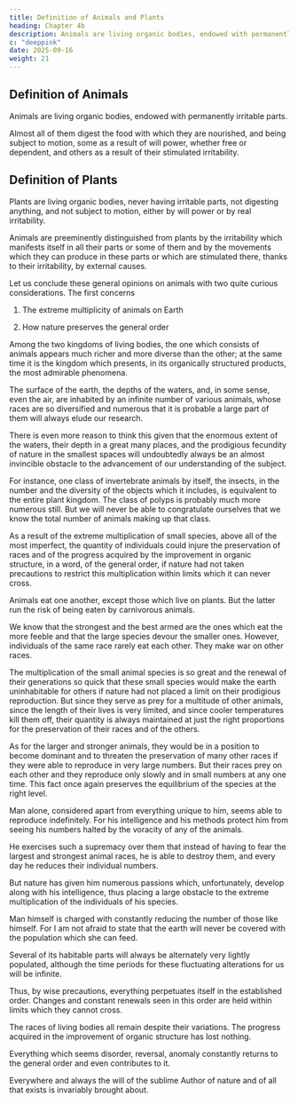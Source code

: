 ```yaml
---
title: Definition of Animals and Plants
heading: Chapter 4b
description: Animals are living organic bodies, endowed with permanently irritable parts.
c: "deeppink"
date: 2025-09-16
weight: 21
---
```



## Definition of Animals

Animals are living organic bodies, endowed with permanently irritable parts.

Almost all of them digest the food with which they are nourished, and being subject to motion, some as a result of will power, whether free or dependent, and others as a result of their stimulated irritability.


## Definition of Plants

Plants are living organic bodies, never having irritable parts, not digesting anything, and not subject to motion, either by will power or by real irritability.

Animals are preeminently distinguished from plants by the irritability which manifests itself in all their parts or some of them and by the movements which they can produce in these parts or which are stimulated there, thanks to their irritability, by external causes.

<!-- Undoubtedly it would be wrong to accept these new ideas on the basis of a simple introduction. But I think that all unprejudiced readers who take into consideration the facts which I will lay out in the course of this work and my observations concerning them will be unable to deny that they are better that the ancient views which I am replacing with them, because these ancient ideas are obviously contradicted by everything we observe. -->

Let us conclude these general opinions on animals with two quite curious considerations. The first concerns 

1. The extreme multiplicity of animals on Earth

2. How nature preserves the general order

 <!-- employs so that their number never harms the preservation of what she has produced or the  which must prevail. -->

Among the two kingdoms of living bodies, the one which consists of animals appears much richer and more diverse than the other; at the same time it is the kingdom which presents, in its organically structured products, the most admirable phenomena.

The surface of the earth, the depths of the waters, and, in some sense, even the air, are inhabited by an infinite number of various animals, whose races are so diversified and numerous that it is probable a large part of them will always elude our research. 

There is even more reason to think this given that the enormous extent of the waters, their depth in a great many places, and the prodigious fecundity of nature in the smallest spaces will undoubtedly always be an almost invincible obstacle to the advancement of our understanding of the subject.

For instance, one class of invertebrate animals by itself, the insects, in the number and the diversity of the objects which it includes, is equivalent to the entire plant kingdom. The class of polyps is probably much more numerous still. But we will never be able to congratulate ourselves that we know the total number of animals making up that class.

As a result of the extreme multiplication of small species, above all of the most imperfect, the quantity of individuals could injure the preservation of races and of the progress acquired by the improvement in organic structure, in a word, of the general order, if nature had not taken precautions to restrict this multiplication within limits which it can never cross.

Animals eat one another, except those which live on plants. But the latter run the risk of being eaten by carnivorous animals.

We know that the strongest and the best armed are the ones which eat the more feeble and that the large species devour the smaller ones. However, individuals of the same race rarely eat each other. They make war on other races.

The multiplication of the small animal species is so great and the renewal of their generations so quick that these small species would make the earth uninhabitable for others if nature had not placed a limit on their prodigious reproduction. But since they serve as prey for a multitude of other animals, since the length of their lives is very limited, and since cooler temperatures kill them off, their quantity is always maintained at just the right proportions for the preservation of their races and of the others.

As for the larger and stronger animals, they would be in a position to become dominant and to threaten the preservation of many other races if they were able to reproduce in very large numbers. But their races prey on each other and they reproduce only slowly and in small numbers at any one time. This fact once again preserves the equilibrium of the species at the right level.


Man alone, considered apart from everything unique to him, seems able to reproduce indefinitely. For his intelligence and his methods protect him from seeing his numbers halted by the voracity of any of the animals. 

He exercises such a supremacy over them that instead of having to fear the largest and strongest animal races, he is able to destroy them, and every day he reduces their individual numbers.

But nature has given him numerous passions which, unfortunately, develop along with his intelligence, thus placing a large obstacle to the extreme multiplication of the individuals of his species.

Man himself is charged with constantly reducing the number of those like himself. For I am not afraid to state that the earth will never be covered with the population which she can feed. 

Several of its habitable parts will always be alternately very lightly populated, although the time periods for these fluctuating alterations for us will be infinite.

Thus, by wise precautions, everything perpetuates itself in the established order. Changes and constant renewals seen in this order are held within limits which they cannot cross. 

The races of living bodies all remain despite their variations. The progress acquired in the improvement of organic structure has lost nothing. 

Everything which seems disorder, reversal, anomaly constantly returns to the general order and even contributes to it. 

Everywhere and always the will of the sublime Author of nature and of all that exists is invariably brought about.

<!-- Now, before busying ourselves with a demonstration of the degradation and the simplification which exist in the organic structures of animals, as we proceed from the most complex to the simplest, following common practice, let us examine the present state of their distribution and classification, as well as the principles which have been used to establish these. Then it will be easier to recognize the proofs for the degradation in question. -->

 
<!-- Notes to Chapter Four
(1) Hydrogéologie, p. 41 ff. [Back to Text]

(2) In another work (Hist. nat. Des Végétaux, éditon de Déterville, vol.I, p. 202) I have dealt with some other similar phenomena observed in plants, for example, in hedysarum girans, dionoea muscipula, the stamens of the flowers in berberis, and so on, and I have revealed that the odd movements which we see in the parts of certain plants, principally in hot weather, are never the result of real irritability, or really of any of their fibres; they are rather sometimes hygrometic or pyrometric effects, sometimes the results of elastic relaxation which takes place under certain circumstances, and sometimes caused by swelling and weakening of parts, by the more or less rapid local accumulation and dissipation of invisible elastic fluids which the plants must excrete. [Back to Text]
 -->
